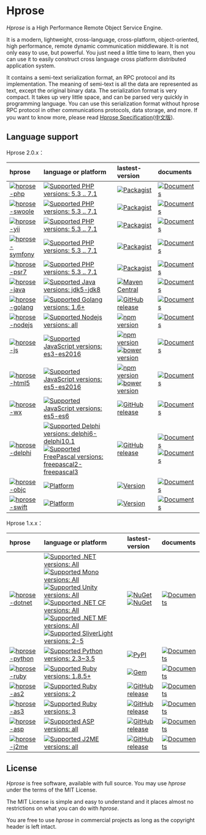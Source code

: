 Hprose
===============

*Hprose* is a High Performance Remote Object Service Engine. 

It is a modern, lightweight, cross-language, cross-platform, object-oriented, high performance, remote dynamic communication middleware. It is not only easy to use, but powerful. You just need a little time to learn, then you can use it to easily construct cross language cross platform distributed application system.

It contains a semi-text serialization format, an RPC protocol and its implementation. The meaning of semi-text is all the data are represented as text, except the original binary data. The serialization format is very compact. It takes up very little space, and can be parsed very quickly in programming language. You can use this serialization format without hprose RPC protocol in other communications protocols, data storage, and more. If you want to know more, please read [Hprose Specification](https://github.com/hprose/hprose/blob/master/spec.mediawiki)([中文版](https://github.com/hprose/hprose/blob/master/spec_zh_CN.mediawiki)).

Language support
----------------

Hprose 2.0.x：

  hprose  | language or platform | lastest-version | documents
:---------|:---------------------|:----------------|:----------
[![hprose-php](https://img.shields.io/badge/hprose-php-blue.svg)](https://github.com/hprose/hprose-php) | [![Supported PHP versions: 5.3 .. 7.1](https://img.shields.io/badge/php-5.3~7.1-blue.svg)](https://github.com/hprose/hprose-php) | [![Packagist](https://img.shields.io/packagist/v/hprose/hprose.svg)](https://packagist.org/packages/hprose/hprose) | [![Documents](https://img.shields.io/badge/doc-2.0-blue.svg)](https://github.com/hprose/hprose-php/wiki)
[![hprose-swoole](https://img.shields.io/badge/hprose-swoole-blue.svg)](https://github.com/hprose/hprose-swoole) | [![Supported PHP versions: 5.3 .. 7.1](https://img.shields.io/badge/php-5.3~7.1-blue.svg)](https://github.com/hprose/hprose-swoole) | [![Packagist](https://img.shields.io/packagist/v/hprose/hprose-swoole.svg)](https://packagist.org/packages/hprose/hprose-swoole) | [![Documents](https://img.shields.io/badge/doc-2.0-blue.svg)](https://github.com/hprose/hprose-php/wiki)
[![hprose-yii](https://img.shields.io/badge/hprose-yii2-blue.svg)](https://github.com/hprose/hprose-yii) | [![Supported PHP versions: 5.3 .. 7.1](https://img.shields.io/badge/php-5.3~7.1-blue.svg)](https://github.com/hprose/hprose-yii) | [![Packagist](https://img.shields.io/packagist/v/hprose/hprose-yii.svg)](https://packagist.org/packages/hprose/hprose-yii) | [![Documents](https://img.shields.io/badge/doc-2.0-blue.svg)](https://github.com/hprose/hprose-php/wiki)
[![hprose-symfony](https://img.shields.io/badge/hprose-symfony-blue.svg)](https://github.com/hprose/hprose-symfony) | [![Supported PHP versions: 5.3 .. 7.1](https://img.shields.io/badge/php-5.3~7.1-blue.svg)](https://github.com/hprose/hprose-symfony) | [![Packagist](https://img.shields.io/packagist/v/hprose/hprose-symfony.svg)](https://packagist.org/packages/hprose/hprose-symfony) | [![Documents](https://img.shields.io/badge/doc-2.0-blue.svg)](https://github.com/hprose/hprose-php/wiki)
[![hprose-psr7](https://img.shields.io/badge/hprose-psr7-blue.svg)](https://github.com/hprose/hprose-psr7) | [![Supported PHP versions: 5.3 .. 7.1](https://img.shields.io/badge/php-5.3~7.1-blue.svg)](https://github.com/hprose/hprose-psr7) | [![Packagist](https://img.shields.io/packagist/v/hprose/hprose-psr7.svg)](https://packagist.org/packages/hprose/hprose-psr7) | [![Documents](https://img.shields.io/badge/doc-2.0-blue.svg)](https://github.com/hprose/hprose-php/wiki)
[![hprose-java](https://img.shields.io/badge/hprose-java-blue.svg)](https://github.com/hprose/hprose-java) | [![Supported Java versions: jdk5-jdk8](https://img.shields.io/badge/java-jdk5~jdk8-blue.svg)](https://github.com/hprose/hprose-java) | [![Maven Central](https://img.shields.io/maven-central/v/org.hprose/hprose-java.svg)](https://maven-badges.herokuapp.com/maven-central/org.hprose/hprose-java/) | [![Documents](https://img.shields.io/badge/doc-2.0-blue.svg)](https://github.com/hprose/hprose-java/wiki)
[![hprose-golang](https://img.shields.io/badge/hprose-golang-blue.svg)](https://github.com/hprose/hprose-golang) | [![Supported Golang versions: 1.6+](https://img.shields.io/badge/golang-1.6+-blue.svg)](https://github.com/hprose/hprose-golang) | [![GitHub release](https://img.shields.io/github/release/hprose/hprose-golang.svg)](https://github.com/hprose/hprose-golang/releases) | [![Documents](https://img.shields.io/badge/doc-2.0-blue.svg)](https://github.com/hprose/hprose-golang/wiki)
[![hprose-nodejs](https://img.shields.io/badge/hprose-nodejs-blue.svg)](https://github.com/hprose/hprose-nodejs) | [![Supported Nodejs versions: all](https://img.shields.io/badge/nodejs-all-blue.svg)](https://github.com/hprose/hprose-nodejs) | [![npm version](https://img.shields.io/npm/v/hprose.svg)](https://www.npmjs.com/package/hprose) | [![Documents](https://img.shields.io/badge/doc-2.0-blue.svg)](https://github.com/hprose/hprose-nodejs/wiki)
[![hprose-js](https://img.shields.io/badge/hprose-js-blue.svg)](https://github.com/hprose/hprose-js) | [![Supported JavaScript versions: es3-es2016](https://img.shields.io/badge/javascript-es3~es2016-blue.svg)](https://github.com/hprose/hprose-js) | [![npm version](https://img.shields.io/npm/v/hprose-js.svg)](https://www.npmjs.com/package/hprose-js) [![bower version](https://img.shields.io/bower/v/hprose.svg)](http://bower.io/search/?q=hprose) | [![Documents](https://img.shields.io/badge/doc-2.0-blue.svg)](https://github.com/hprose/hprose-js/wiki)
[![hprose-html5](https://img.shields.io/badge/hprose-html5-blue.svg)](https://github.com/hprose/hprose-html5) | [![Supported JavaScript versions: es5-es2016](https://img.shields.io/badge/javascript-es5~es2016-blue.svg)](https://github.com/hprose/hprose-html5) | [![npm version](https://img.shields.io/npm/v/hprose-html5.svg)](https://www.npmjs.com/package/hprose-html5) [![bower version](https://img.shields.io/bower/v/hprose-html5.svg)](http://bower.io/search/?q=hprose-html5) | [![Documents](https://img.shields.io/badge/doc-2.0-blue.svg)](https://github.com/hprose/hprose-html5/wiki)
[![hprose-wx](https://img.shields.io/badge/hprose-wx-blue.svg)](https://github.com/hprose/hprose-wx) | [![Supported JavaScript versions: es5-es6](https://img.shields.io/badge/javascript-es5~es6-blue.svg)](https://github.com/hprose/hprose-wx) | [![GitHub release](https://img.shields.io/github/release/hprose/hprose-wx.svg)](https://github.com/hprose/hprose-wx/releases) | [![Documents](https://img.shields.io/badge/doc-2.0-blue.svg)](https://github.com/hprose/hprose-wx/blob/master/README_zh_CN.md)
[![hprose-delphi](https://img.shields.io/badge/hprose-delphi/freepascal-blue.svg)](https://github.com/hprose/hprose-delphi) | [![Supported Delphi versions: delphi6-delphi10.1](https://img.shields.io/badge/delphi-6~10.1-blue.svg) ![Supported FreePascal versions: freepascal2-freepascal3](https://img.shields.io/badge/freepascal-2~3-blue.svg)](https://github.com/hprose/hprose-delphi) | [![GitHub release](https://img.shields.io/github/release/hprose/hprose-delphi.svg)](https://github.com/hprose/hprose-delphi/releases) | [![Documents](https://img.shields.io/badge/doc-1.3-blue.svg)](https://github.com/andot/hprose/blob/master/doc/1.3/pdf/pascal.pdf) [![Documents](https://img.shields.io/badge/doc-2.0-blue.svg)](https://github.com/hprose/hprose-delphi/wiki)
[![hprose-objc](https://img.shields.io/badge/hprose-objc-blue.svg)](https://github.com/hprose/hprose-objc) | [![Platform](https://img.shields.io/cocoapods/p/hprose.svg)](http://cocoapods.org/pods/hprose) | [![Version](https://img.shields.io/cocoapods/v/hprose.svg)](http://cocoapods.org/pods/hprose) | [![Documents](https://img.shields.io/badge/doc-1.3-blue.svg)](https://github.com/andot/hprose/blob/master/doc/1.3/pdf/objc.pdf)
[![hprose-swift](https://img.shields.io/badge/hprose-swift-blue.svg)](https://github.com/hprose/hprose-swift) | [![Platform](https://img.shields.io/cocoapods/p/hprose.svg)](http://cocoapods.org/pods/hprose) | [![Version](https://img.shields.io/cocoapods/v/hprose.svg)](http://cocoapods.org/pods/hprose) | [![Documents](https://img.shields.io/badge/doc-2.0-blue.svg)](https://github.com/hprose/hprose-swift/)

Hprose 1.x.x：

  hprose  | language or platform | lastest-version | documents 
:---------|:---------------------|:----------------|:----------
[![hprose-dotnet](https://img.shields.io/badge/hprose-.net-blue.svg)](https://github.com/hprose/hprose-dotnet) | [![Supported .NET versions: All](https://img.shields.io/badge/.net-all-blue.svg) ![Supported Mono versions: All](https://img.shields.io/badge/mono-all-blue.svg) ![Supported Unity versions: All](https://img.shields.io/badge/unity-all-blue.svg)<br/> ![Supported .NET CF versions: All](https://img.shields.io/badge/.netcf-all-blue.svg) ![Supported .NET MF versions: All](https://img.shields.io/badge/.netmf-4.4-blue.svg) ![Supported SliverLight versions: 2-5](https://img.shields.io/badge/silverlight-2~5-blue.svg)](https://github.com/hprose/hprose-dotnet) | [![NuGet](https://img.shields.io/nuget/v/Hprose.svg)](https://www.nuget.org/packages/Hprose) [![NuGet](https://img.shields.io/nuget/v/Hprose.Client.svg)](https://www.nuget.org/packages/Hprose.Client) | [![Documents](https://img.shields.io/badge/doc-1.3-blue.svg)](https://github.com/andot/hprose/blob/master/doc/1.3/pdf/csharp.pdf)
[![hprose-python](https://img.shields.io/badge/hprose-python-blue.svg)](https://github.com/hprose/hprose-python) | [![Supported Python versions: 2.3~3.5](https://img.shields.io/badge/python-2.3~3.5-blue.svg)](https://github.com/hprose/hprose-python) | [![PyPI](https://img.shields.io/pypi/v/hprose.svg)](https://pypi.python.org/pypi/hprose) | [![Documents](https://img.shields.io/badge/doc-1.3-blue.svg)](https://github.com/andot/hprose/blob/master/doc/1.3/pdf/python.pdf)
[![hprose-ruby](https://img.shields.io/badge/hprose-ruby-blue.svg)](https://github.com/hprose/hprose-ruby) | [![Supported Ruby versions: 1.8.5+](https://img.shields.io/badge/ruby-1.8.5+-blue.svg)](https://github.com/hprose/hprose-python) | [![Gem](https://img.shields.io/gem/v/hprose.svg)](https://rubygems.org/gems/hprose) | [![Documents](https://img.shields.io/badge/doc-1.3-blue.svg)](https://github.com/andot/hprose/blob/master/doc/1.3/pdf/ruby.pdf)
[![hprose-as2](https://img.shields.io/badge/hprose-as2-blue.svg)](https://github.com/hprose/hprose-as2) | [![Supported Ruby versions: 2](https://img.shields.io/badge/actionscript-2-blue.svg)](https://github.com/hprose/hprose-as2) | [![GitHub release](https://img.shields.io/github/release/hprose/hprose-as2.svg)](https://github.com/hprose/hprose-as2/releases) | [![Documents](https://img.shields.io/badge/doc-1.3-blue.svg)](https://github.com/andot/hprose/blob/master/doc/1.3/pdf/actionscript.pdf)
[![hprose-as3](https://img.shields.io/badge/hprose-as3-blue.svg)](https://github.com/hprose/hprose-as3) | [![Supported Ruby versions: 3](https://img.shields.io/badge/actionscript-3-blue.svg)](https://github.com/hprose/hprose-as3) | [![GitHub release](https://img.shields.io/github/release/hprose/hprose-as3.svg)](https://github.com/hprose/hprose-as3/releases) | [![Documents](https://img.shields.io/badge/doc-1.3-blue.svg)](https://github.com/andot/hprose/blob/master/doc/1.3/pdf/actionscript.pdf)
[![hprose-asp](https://img.shields.io/badge/hprose-asp-blue.svg)](https://github.com/hprose/hprose-asp) | [![Supported ASP versions: all](https://img.shields.io/badge/asp-all-blue.svg)](https://github.com/hprose/hprose-asp) | [![GitHub release](https://img.shields.io/github/release/hprose/hprose-asp.svg)](https://github.com/hprose/hprose-asp/releases) | [![Documents](https://img.shields.io/badge/doc-1.3-blue.svg)](https://github.com/andot/hprose/blob/master/doc/1.3/pdf/asp.pdf)
[![hprose-j2me](https://img.shields.io/badge/hprose-j2me-blue.svg)](https://github.com/hprose/hprose-j2me) | [![Supported J2ME versions: all](https://img.shields.io/badge/j2me-all-blue.svg)](https://github.com/hprose/hprose-j2me) | [![GitHub release](https://img.shields.io/github/release/hprose/hprose-j2me.svg)](https://github.com/hprose/hprose-j2me/releases) | [![Documents](https://img.shields.io/badge/doc-1.3-blue.svg)](https://github.com/andot/hprose/blob/master/doc/1.3/pdf/java.pdf)

License
-------

*Hprose* is free software, available with full source. You may use *hprose* under the terms of the MIT License. 

The MIT License is simple and easy to understand and it places almost no restrictions on what you can do with *hprose*.

You are free to use *hprose* in commercial projects as long as the copyright header is left intact.
